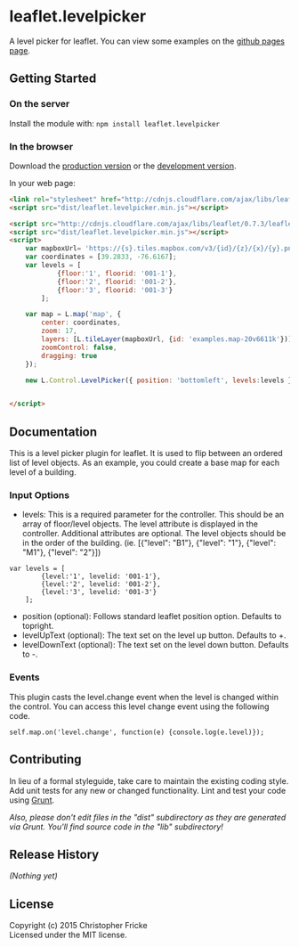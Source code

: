# leaflet.levelpicker

A level picker for leaflet. You can view some examples on the [github pages page](http://bmoregeo.github.io/leaflet.levelpicker/index.html).

## Getting Started
### On the server
Install the module with: `npm install leaflet.levelpicker`

### In the browser
Download the [production version][min] or the [development version][max].

[min]: https://raw.github.com/bmoregeo/leaflet.levelpicker/master/dist/leaflet.levelpicker.min.js
[max]: https://raw.github.com/bmoregeo/leaflet.levelpicker/master/dist/leaflet.levelpicker.js

In your web page:

```html
<link rel="stylesheet" href="http://cdnjs.cloudflare.com/ajax/libs/leaflet/0.7.3/leaflet.css" />
<script src="dist/leaflet.levelpicker.min.js"></script>

<script src="http://cdnjs.cloudflare.com/ajax/libs/leaflet/0.7.3/leaflet.js"></script>
<script src="dist/leaflet.levelpicker.min.js"></script>
<script>
    var mapboxUrl= 'https://{s}.tiles.mapbox.com/v3/{id}/{z}/{x}/{y}.png';
    var coordinates = [39.2833, -76.6167];
    var levels = [
            {floor:'1', floorid: '001-1'},
            {floor:'2', floorid: '001-2'},
            {floor:'3', floorid: '001-3'}
        ];

    var map = L.map('map', {
        center: coordinates,
        zoom: 17,
        layers: [L.tileLayer(mapboxUrl, {id: 'examples.map-20v6611k'})],
        zoomControl: false,
        dragging: true
    });

    new L.Control.LevelPicker({ position: 'bottomleft', levels:levels }).addTo(map);


</script>
```

## Documentation
This is a level picker plugin for leaflet. It is used to flip between an ordered list of level objects. As an example,
you could create a base map for each level of a building.

### Input Options

* levels: This is a required parameter for the controller. This should be an array of floor/level objects. The level
attribute is displayed in the controller. Additional attributes  are optional. The level objects should be in the order
of the building. (ie. [{"level": "B1"}, {"level": "1"}, {"level": "M1"}, {"level": "2"}])
```
var levels = [
        {level:'1', levelid: '001-1'},
        {level:'2', levelid: '001-2'},
        {level:'3', levelid: '001-3'}
    ];
```

* position (optional): Follows standard leaflet position option. Defaults to topright.
* levelUpText (optional): The text set on the level up button. Defaults to +.
* levelDownText (optional): The text set on the level down button. Defaults to -.

### Events
This plugin casts the level.change event when the level is changed within the control.  You can access this level
change event using the following code.

```
self.map.on('level.change', function(e) {console.log(e.level)});
```

## Contributing
In lieu of a formal styleguide, take care to maintain the existing coding style. Add unit tests for any new or changed functionality. Lint and test your code using [Grunt](http://gruntjs.com/).

_Also, please don't edit files in the "dist" subdirectory as they are generated via Grunt. You'll find source code in the "lib" subdirectory!_

## Release History
_(Nothing yet)_

## License
Copyright (c) 2015 Christopher Fricke  
Licensed under the MIT license.
